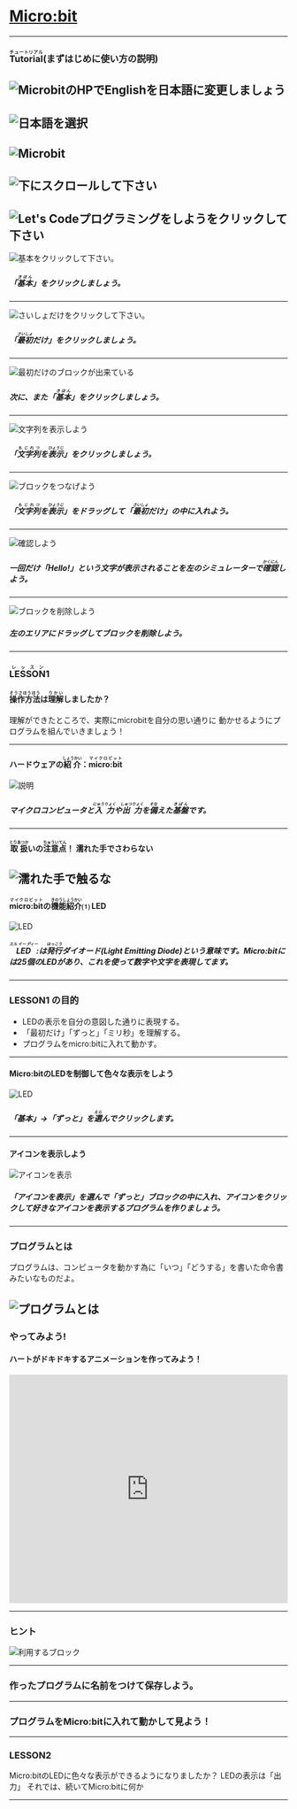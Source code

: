 # [Micro:bit]("http://microbit.org/")
---
### <ruby>Tutorial<rp>（</rp><rt>チュートリアル</rt><rp>）</rp></ruby>(まずはじめに使い方の説明)
![MicrobitのHPでEnglishを日本語に変更しましょう](./img/JPEG/microbit-1.jpg)
---
![日本語を選択](./img/JPEG/Japanese.jpg)
---
![Microbit](./img/JPEG/microbit-ja.jpg)
---
![下にスクロールして下さい](./img/JPEG/Letscode-1.jpg)
---
![Let's Codeプログラミングをしようをクリックして下さい](./img/JPEG/Letscode-2.jpg)
---
![基本をクリックして下さい。](./img/JPEG/howtouse-1.jpg)
##### 「<ruby>基本<rp>（</rp><rt>きほん</rt><rp>）</rp></ruby>」をクリックしましょう。
---
![さいしょだけをクリックして下さい。](./img/JPEG/howtouse-2.jpg)
##### 「<ruby>最初<rp>（</rp><rt>さいしょ</rt><rp>）</rp></ruby>だけ」をクリックしましょう。
---
![最初だけのブロックが出来ている](./img/JPEG/howtouse-3.jpg)
##### 次に、また「<ruby>基本<rp>（</rp><rt>きほん</rt><rp>）</rp></ruby>」をクリックしましょう。
---
![文字列を表示しよう](./img/JPEG/howtouse-4.jpg)
##### 「<ruby>文字列<rp>（</rp><rt>もじれつ</rt><rp>）</rp></ruby>を<ruby>表示<rp>（</rp><rt>ひょうじ</rt><rp>）</rp></ruby>」をクリックしましょう。
---
![ブロックをつなげよう](./img/JPEG/howtouse-5.jpg)
##### 「<ruby>文字列<rp>（</rp><rt>もじれつ</rt><rp>）</rp></ruby>を<ruby>表示<rp>（</rp><rt>ひょうじ</rt><rp>）</rp></ruby>」をドラッグして「<ruby>最初<rp>（</rp><rt>さいしょ</rt><rp>）</rp></ruby>だけ」の中に入れよう。
---
![確認しよう](./img/howtouse-6.png)
##### 一回だけ「Hello!」という文字が表示されることを左のシミュレーターで<ruby>確認<rp>（</rp><rt>かくにん</rt><rp>）</rp></ruby>しよう。
---
![ブロックを削除しよう](./img/howtouse-9.png)
##### 左のエリアにドラッグしてブロックを削除しよう。

---
### <ruby>LESSON<rp>（</rp><rt>レッスン</rt><rp>）</rp></ruby>1
#### <ruby>操作方法<rp>（</rp><rt>そうさほうほう</rt><rp>）</rp></ruby>は<ruby>理解<rp>（</rp><rt>りかい</rt><rp>）</rp></ruby>しましたか？
理解ができたところで、実際にmicrobitを自分の思い通りに
動かせるようにプログラムを組んでいきましょう！

---
#### ハードウェアの<ruby>紹介<rp>（</rp><rt>しょうかい</rt><rp>）</rp></ruby>：<ruby>micro:bit<rp>（</rp><rt>マイクロビット</rt><rp>）</rp></ruby>

![説明](./img/microbit_Description.png)
##### マイクロコンピュータと<ruby>入力<rp>（</rp><rt>にゅうりょく</rt><rp>）</rp></ruby>や<ruby>出力<rp>（</rp><rt>しゅつりょく</rt><rp>）</rp></ruby>を<ruby>備<rp>（</rp><rt>そな</rt><rp>）</rp></ruby>えた<ruby>基盤<rp>（</rp><rt>きばん</rt><rp>）</rp></ruby>です。
---
#### <ruby>取扱<rp>（</rp><rt>とりあつか</rt><rp>）</rp></ruby>いの<ruby>注意点<rp>（</rp><rt>ちゅういてん</rt><rp>）</rp></ruby>！ 濡れた手でさわらない

![濡れた手で触るな](http://4.bp.blogspot.com/-ip5liN2Rt1M/WOsvxwQmoBI/AAAAAAABDs0/-ACD8WfMG9gz4YM-UOFSxbvSwoEgVJTUACLcB/s800/hand_dryer_paper.png)
---
#### <ruby>micro:bit<rp>（</rp><rt>マイクロビット</rt><rp>）</rp></ruby>の<ruby>機能紹介<rp>（</rp><rt>きのうしょうかい</rt><rp>）</rp></ruby>⑴ LED
![LED](./img/microbit_LED.png)
#####  <ruby>LED<rp>（</rp><rt>エル イー ディー</rt><rp>）</rp></ruby>:は<ruby>発行<rp>（</rp><rt>はっこう</rt><rp>）</rp></ruby>ダイオード(Light Emitting Diode)という意味です。Micro:bitには25個のLEDがあり、これを使って数字や文字を表現してます。
---
### LESSON1 の目的

- LEDの表示を自分の意図した通りに表現する。
- 「最初だけ」「ずっと」「ミリ秒」を理解する。
- プログラムをmicro:bitに入れて動かす。

---
#### Micro:bitのLEDを制御して色々な表示をしよう
![LED](./img/howtouse-8.png)
##### 「基本」→「ずっと」を<ruby>選<rp>（</rp><rt>えら</rt><rp>）</rp></ruby>んでクリックします。
---
#### アイコンを表示しよう

![アイコンを表示](./img/LESSON-1-1.png)

##### 「アイコンを表示」を選んで「ずっと」ブロックの中に入れ、アイコンをクリックして好きなアイコンを表示するプログラムを作りましょう。
---
### プログラムとは

プログラムは、コンピュータを動かす為に「いつ」「どうする」を書いた命令書みたいなものだよ。

![プログラムとは](./img/LESSON-1-2.png)
---
### やってみよう!
#### ハートがドキドキするアニメーションを作ってみよう！
<div style="position:relative;height:0;padding-bottom:81.97%;overflow:hidden;">
<iframe style="position:absolute;top:0;left:0;width:100%;height:100%;" src="https://makecode.microbit.org/---run?id=_E862qX8ACXFf" allowfullscreen="allowfullscreen" sandbox="allow-popups allow-forms allow-scripts allow-same-origin" frameborder="0"></iframe>
</div>

---
### ヒント

![利用するブロック](./img/LESSON-1-3.png)

---
### 作ったプログラムに名前をつけて保存しよう。

---
### プログラムをMicro:bitに入れて動かして見よう！

---
### LESSON2
Micro:bitのLEDに色々な表示ができるようになりましたか？
LEDの表示は「出力」
それでは、続いてMicro:bitに何か

---
